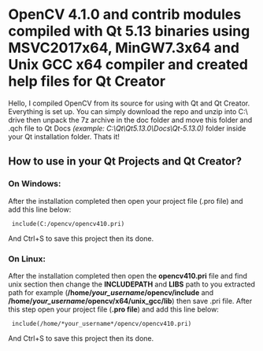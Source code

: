 # OpenCV 4.1.0 and contrib modules compiled with Qt 5.13 binaries using MSVC2017x64, MinGW7.3x64 and Unix GCC x64 compiler and created help files for Qt Creator

Hello, I compiled OpenCV from its source for using with Qt and Qt Creator. Everything is set up. 
You can simply download the repo and unzip into C:\ drive then unpack the 7z archive in the doc folder and move this folder and .qch file to Qt Docs *(example: C:\Qt\Qt5.13.0\Docs\Qt-5.13.0)* folder inside your Qt installation folder. Thats it!

## How to use in your Qt Projects and Qt Creator?
### On Windows:
After the installation completed then open your project file (.pro file) and add this line below:
   

     include(C:/opencv/opencv410.pri)
And Ctrl+S to save this project then its done.

### On Linux:
After the installation completed then open the **opencv410.pri** file and find unix section then change the **INCLUDEPATH** and **LIBS** path to you extracted path for example (**/home/*your_username*/opencv/include** and **/home/*your_username*/opencv/x64/unix_gcc/lib**) then save .pri file. After this step open your project file (**.pro file**) and add this line below:
   

     include(/home/*your_username*/opencv/opencv410.pri)
And Ctrl+S to save this project then its done.

